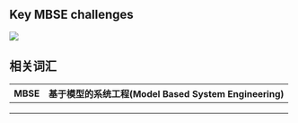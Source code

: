 ## Key MBSE challenges

![](../../../Picture/Typora/image-20200925194639917.png)











## 相关词汇

| MBSE | 基于模型的系统工程(Model Based System Engineering) |
| ---- | -------------------------------------------------- |
|      |                                                    |
|      |                                                    |
|      |                                                    |

